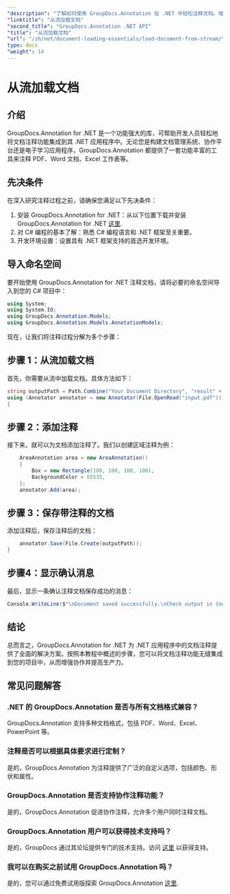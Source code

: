```yaml
---
"description": "了解如何使用 GroupDocs.Annotation 在 .NET 中轻松注释文档。增强协作，提高工作效率。"
"linktitle": "从流加载文档"
"second_title": "GroupDocs.Annotation .NET API"
"title": "从流加载文档"
"url": "/zh/net/document-loading-essentials/load-document-from-stream/"
type: docs
"weight": 14
---
```


# 从流加载文档

## 介绍
GroupDocs.Annotation for .NET 是一个功能强大的库，可帮助开发人员轻松地将文档注释功能集成到其 .NET 应用程序中。无论您是构建文档管理系统、协作平台还是电子学习应用程序，GroupDocs.Annotation 都提供了一套功能丰富的工具来注释 PDF、Word 文档、Excel 工作表等。
## 先决条件
在深入研究注释过程之前，请确保您满足以下先决条件：
1. 安装 GroupDocs.Annotation for .NET：从以下位置下载并安装 GroupDocs.Annotation for .NET [这里](https://releases。groupdocs.com/annotation/net/).
2. 对 C# 编程的基本了解：熟悉 C# 编程语言和 .NET 框架至关重要。
3. 开发环境设置：设置具有 .NET 框架支持的首选开发环境。

## 导入命名空间
要开始使用 GroupDocs.Annotation for .NET 注释文档，请将必要的命名空间导入到您的 C# 项目中：
```csharp
using System;
using System.IO;
using GroupDocs.Annotation.Models;
using GroupDocs.Annotation.Models.AnnotationModels;
```

现在，让我们将注释过程分解为多个步骤：
## 步骤 1：从流加载文档
首先，你需要从流中加载文档。具体方法如下：
```csharp
string outputPath = Path.Combine("Your Document Directory", "result" + Path.GetExtension("input.pdf"));
using (Annotator annotator = new Annotator(File.OpenRead("input.pdf")))
{
```
## 步骤 2：添加注释
接下来，就可以为文档添加注释了。我们以创建区域注释为例：
```csharp
	AreaAnnotation area = new AreaAnnotation()
	{
		Box = new Rectangle(100, 100, 100, 100),
		BackgroundColor = 65535,
	};
	annotator.Add(area);
```
## 步骤 3：保存带注释的文档
添加注释后，保存注释后的文档：
```csharp
	annotator.Save(File.Create(outputPath));
}
```
## 步骤4：显示确认消息
最后，显示一条确认注释文档保存成功的消息：
```csharp
Console.WriteLine($"\nDocument saved successfully.\nCheck output in {outputPath}.");
```

## 结论
总而言之，GroupDocs.Annotation for .NET 为 .NET 应用程序中的文档注释提供了全面的解决方案。按照本教程中概述的步骤，您可以将文档注释功能无缝集成到您的项目中，从而增强协作并提高生产力。
## 常见问题解答
### .NET 的 GroupDocs.Annotation 是否与所有文档格式兼容？
GroupDocs.Annotation 支持多种文档格式，包括 PDF、Word、Excel、PowerPoint 等。
### 注释是否可以根据具体要求进行定制？
是的，GroupDocs.Annotation 为注释提供了广泛的自定义选项，包括颜色、形状和属性。
### GroupDocs.Annotation 是否支持协作注释功能？
是的，GroupDocs.Annotation 促进协作注释，允许多个用户同时注释文档。
### GroupDocs.Annotation 用户可以获得技术支持吗？
是的，GroupDocs 通过其论坛提供专门的技术支持。访问 [这里](https://forum.groupdocs.com/c/annotation/10) 以获得支持。
### 我可以在购买之前试用 GroupDocs.Annotation 吗？
是的，您可以通过免费试用版探索 GroupDocs.Annotation [这里](https://releases。groupdocs.com/).